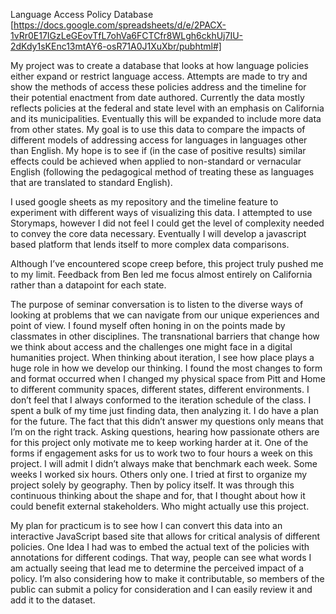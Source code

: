 Language Access Policy Database [https://docs.google.com/spreadsheets/d/e/2PACX-1vRr0E17IGzLeGEovTfL7ohVa6FCTCfr8WLgh6ckhUj7IU-2dKdy1sKEnc13mtAY6-osR71A0J1XuXbr/pubhtml#]

My project was to create a database that looks at how language policies either expand or restrict language access. Attempts are made to try and show the methods of access these policies address and the timeline for their potential enactment from date authored. Currently the data mostly reflects policies at the federal and state level with an emphasis on California and its municipalities. Eventually this will be expanded to include more data from other states. My goal is to use this data to compare the impacts of different models of addressing access for languages in languages other than English. My hope is to see if (in the case of positive results) similar effects could be achieved when applied to non-standard or vernacular English (following the pedagogical method of treating these as languages that are translated to standard English).

I used google sheets as my repository and the timeline feature to experiment with different ways of visualizing this data. I attempted to use Storymaps, however I did not feel I could get the level of complexity needed to convey the core data necessary. Eventually I will develop a javascript based platform that lends itself to more complex data comparisons.

Although I’ve encountered scope creep before, this project truly pushed me to my limit. Feedback from Ben led me focus almost entirely on California rather than a datapoint for each state.


The purpose of seminar conversation is to listen to the diverse ways of looking at problems that we can navigate from our unique experiences and point of view. I found myself often honing in on the points made by classmates in other disciplines. The transnational barriers that change how we think about access and the challenges one might face in a digital humanities project. When thinking about iteration, I see how place plays a huge role in how we develop our thinking. I found the most changes to form and format occurred when I changed my physical space from Pitt and Home to different community spaces, different states, different environments. I don’t feel that I always conformed to the iteration schedule of the class. I spent a bulk of my time just finding data, then analyzing it. I do have a plan for the future. The fact that this didn’t answer my questions only means that I’m on the right track. Asking questions, hearing how passionate others are for this project only motivate me to keep working harder at it. One of the forms if engagement asks for us to work two to four hours a week on this project. I will admit I didn’t always make that benchmark each week. Some weeks I worked six hours. Others only one. I tried at first to organize my project solely by geography. Then by policy itself. It was through this continuous thinking about the shape and for, that I thought about how it could benefit external stakeholders. Who might actually use this project.

My plan for practicum is to see how I can convert this data into an interactive JavaScript based site that allows for critical analysis of different policies. One Idea I had was to embed the actual text of the policies with annotations for different codings. That way, people can see what words I am actually seeing that lead me to determine the perceived impact of a policy. I’m also considering how to make it contributable, so members of the public can submit a policy for consideration and I can easily review it and add it to the dataset.
